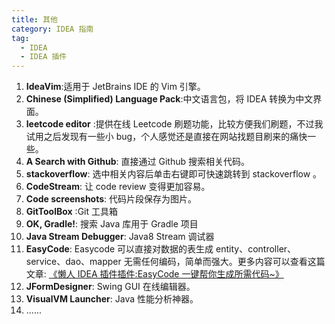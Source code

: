 ```yaml
---
title: 其他
category: IDEA 指南
tag:
  - IDEA
  - IDEA 插件
---
```


1. **IdeaVim**:适用于 JetBrains IDE 的 Vim 引擎。
1. **Chinese (Simplified) Language Pack**:中文语言包，将 IDEA 转换为中文界面。
1. **leetcode editor** :提供在线 Leetcode 刷题功能，比较方便我们刷题，不过我试用之后发现有一些小 bug，个人感觉还是直接在网站找题目刷来的痛快一些。
1. **​A Search with Github**: 直接通过 Github 搜索相关代码。
1. **stackoverflow**: 选中相关内容后单击右键即可快速跳转到 stackoverflow 。
1. **CodeStream**: 让 code review 变得更加容易。
1. **Code screenshots**: 代码片段保存为图片。
1. **GitToolBox** :Git 工具箱
1. **OK,​ Gradle!**: 搜索 Java 库用于 Gradle 项目
1. **Java Stream Debugger**: Java8 Stream 调试器
1. **EasyCode**: Easycode 可以直接对数据的表生成 entity、controller、service、dao、mapper 无需任何编码，简单而强大。更多内容可以查看这篇文章: [《懒人 IDEA 插件插件:EasyCode 一键帮你生成所需代码~》](https://mp.weixin.qq.com/s?__biz=Mzg2OTA0Njk0OA==&mid=2247486205&idx=1&sn=0ff2f87f0d82a1bd9c0c44328ef69435&chksm=cea24536f9d5cc20c6cc7669f0d4167d747fe8b8c05a64546c0162d694aa96044a2862e24b57&token=1862674725&lang=zh_CN#rd)
1. **JFormDesigner**: Swing GUI 在线编辑器。
1. **VisualVM Launcher**: Java 性能分析神器。
1. ......
